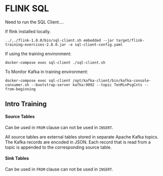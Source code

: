 # FLINK SQL

Need to run the SQL Client....

If flink installed locally.

`../../flink-1.8.0/bin/sql-client.sh embedded --jar target/flink-training-exercises-2.8.0.jar -e sql-client-config.yaml`

If using the training environment:

`docker-compose exec sql-client ./sql-client.sh`

To Monitor Kafka in training environment:

`docker-compose exec sql-client /opt/kafka-client/bin/kafka-console-consumer.sh --bootstrap-server kafka:9092 --topic TenMinPsgCnts --from-beginning`



## Intro Training

#### Source Tables

Can be used in `FROM` clause can not be used in `INSERT`.

All source tables are external tables stored in separate Apache Kafka topics. The Kafka records are encoded in JSON. Each record that is read from a topic is appended to the corresponding source table.

#### Sink Tables

Can be used in `FROM` clause can not be used in `INSERT`.